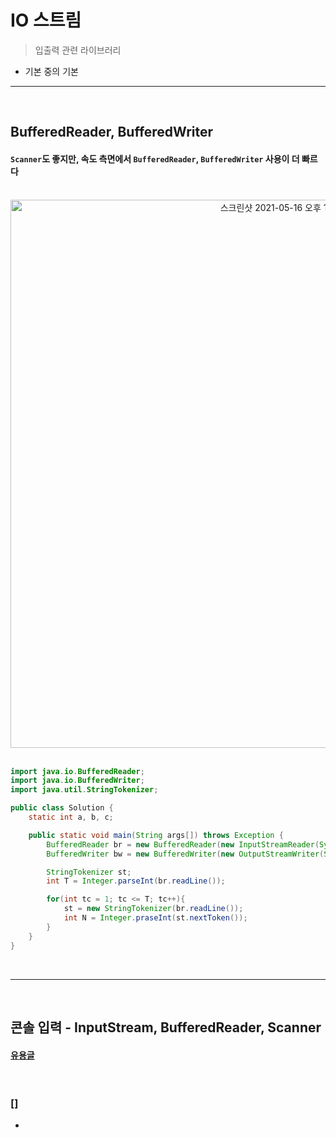 # IO 스트림 
> 입출력 관련 라이브러리
* 기본 중의 기본

<hr>
<br>

## BufferedReader, BufferedWriter
#### ```Scanner```도 좋지만, 속도 측면에서 ```BufferedReader```, ```BufferedWriter``` 사용이 더 빠르다

<br>

<div align="center">
  <img width="877" alt="스크린샷 2021-05-16 오후 12 47 45" src="https://user-images.githubusercontent.com/37537227/118384873-eb800880-b644-11eb-940d-a2c2c6659da1.png">
</div>

<br>

```java
import java.io.BufferedReader;
import java.io.BufferedWriter;
import java.util.StringTokenizer;

public class Solution {
    static int a, b, c;

    public static void main(String args[]) throws Exception {
        BufferedReader br = new BufferedReader(new InputStreamReader(System.in));
        BufferedWriter bw = new BufferedWriter(new OutputStreamWriter(System.out));

        StringTokenizer st;
        int T = Integer.parseInt(br.readLine());

        for(int tc = 1; tc <= T; tc++){
            st = new StringTokenizer(br.readLine());
            int N = Integer.praseInt(st.nextToken());
        }   
    }
}
```

<br>
<hr>
<br>

## 콘솔 입력 - InputStream, BufferedReader, Scanner
#### [유용글](https://makemethink.tistory.com/170)

<br>

### []
* 
